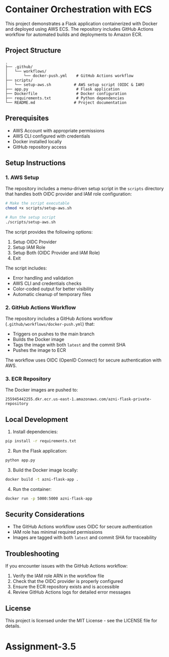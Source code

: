 # Container Orchestration with ECS

This project demonstrates a Flask application containerized with Docker and deployed using AWS ECS. The repository includes GitHub Actions workflow for automated builds and deployments to Amazon ECR.

## Project Structure

```
.
├── .github/
│   └── workflows/
│       └── docker-push.yml    # GitHub Actions workflow
├── scripts/
│   └── setup-aws.sh          # AWS setup script (OIDC & IAM)
├── app.py                     # Flask application
├── Dockerfile                 # Docker configuration
├── requirements.txt           # Python dependencies
└── README.md                 # Project documentation
```

## Prerequisites

- AWS Account with appropriate permissions
- AWS CLI configured with credentials
- Docker installed locally
- GitHub repository access

## Setup Instructions

### 1. AWS Setup

The repository includes a menu-driven setup script in the `scripts` directory that handles both OIDC provider and IAM role configuration:

```bash
# Make the script executable
chmod +x scripts/setup-aws.sh

# Run the setup script
./scripts/setup-aws.sh
```

The script provides the following options:

1. Setup OIDC Provider
2. Setup IAM Role
3. Setup Both (OIDC Provider and IAM Role)
4. Exit

The script includes:

- Error handling and validation
- AWS CLI and credentials checks
- Color-coded output for better visibility
- Automatic cleanup of temporary files

### 2. GitHub Actions Workflow

The repository includes a GitHub Actions workflow (`.github/workflows/docker-push.yml`) that:

- Triggers on pushes to the main branch
- Builds the Docker image
- Tags the image with both `latest` and the commit SHA
- Pushes the image to ECR

The workflow uses OIDC (OpenID Connect) for secure authentication with AWS.

### 3. ECR Repository

The Docker images are pushed to:

```
255945442255.dkr.ecr.us-east-1.amazonaws.com/azni-flask-private-repository
```

## Local Development

1. Install dependencies:

```bash
pip install -r requirements.txt
```

2. Run the Flask application:

```bash
python app.py
```

3. Build the Docker image locally:

```bash
docker build -t azni-flask-app .
```

4. Run the container:

```bash
docker run -p 5000:5000 azni-flask-app
```

## Security Considerations

- The GitHub Actions workflow uses OIDC for secure authentication
- IAM role has minimal required permissions
- Images are tagged with both `latest` and commit SHA for traceability

## Troubleshooting

If you encounter issues with the GitHub Actions workflow:

1. Verify the IAM role ARN in the workflow file
2. Check that the OIDC provider is properly configured
3. Ensure the ECR repository exists and is accessible
4. Review GitHub Actions logs for detailed error messages

## License

This project is licensed under the MIT License - see the LICENSE file for details.
# Assignment-3.5

